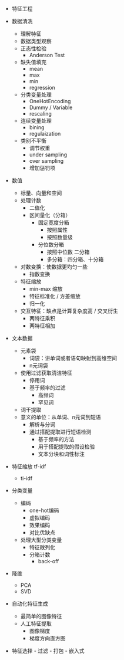 - 特征工程


- 数据清洗
    - 理解特征
    - 数据类型观察
    - 正态性检验
        - Anderson Test
    - 缺失值填充
        - mean
        - max
        - min
        - regression
    - 分类变量处理
        - OneHotEncoding
        - Dummy / Variable
        - rescaling
    - 连续变量处理
        - bining
        - regulaization
    - 类别不平衡
        - 调节权重
        - under sampling
        - over sampling
        - 增加惩罚项
- 数值
    - 标量、向量和空间
    - 处理计数
        - 二值化
        - 区间量化（分箱）
            - 固定宽度分箱
                - 按照属性
                - 按照数量级
            - 分位数分箱
                - 按照中位数 二分箱
                - 多分箱：四分箱、十分箱
    - 对数变换：使数据更均匀一些
        - 指数变换
    - 特征缩放
        - min-max 缩放
        - 特征标准化 / 方差缩放
        - 归一化
    - 交互特征：缺点是计算复杂度高 / 交叉衍生
        - 两特征乘积
        - 两特征相加
- 文本数据
    - 元素袋
        - 词袋：讲单词或者语句映射到高维空间
        - n元词袋
    - 使用过滤获取清洁特征
        - 停用词
        - 基于频率的过滤
            - 高频词
            - 罕见词
    - 词干提取
    - 意义的单位：从单词、n元词到短语
        - 解析与分词
        - 通过搭配提取进行短语检测
            - 基于频率的方法
            - 用于搭配提取的假设检验
            - 文本分块和词性标注
- 特征缩放 tf-idf
    - ti-idf
- 分类变量
    - 编码
        - one-hot编码
        - 虚拟编码
        - 效果编码
        - 对比优缺点
    - 处理大型分类变量
        - 特征散列化
        - 分箱计数
            - back-off
- 降维
    - PCA
    - SVD
-  自动化特征生成
    - 最简单的图像特征
    - 人工特征提取
        - 图像梯度
        - 梯度方向直方图
- 特征选择
        - 过滤
        - 打包
        - 嵌入式
